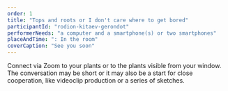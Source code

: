 ```yaml
---
order: 1
title: "Tops and roots or I don't care where to get bored"
participantId: "rodion-kitaev-gerondot"
performerNeeds: "a computer and a smartphone(s) or two smartphones"
placeAndTime: ": In the room"
coverCaption: "See you soon"
---
```


Connect via Zoom to your plants or to the plants visible from your window. The conversation may be short or it may also be a start for close cooperation, like videoclip production or a series of sketches.
